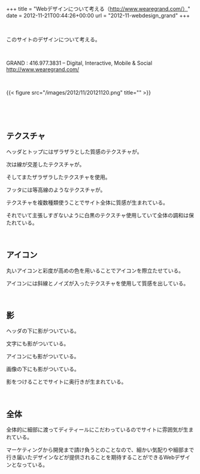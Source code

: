 +++
title = "Webデザインについて考える（http://www.wearegrand.com/）"
date = 2012-11-21T00:44:26+00:00
url = "2012-11-webdesign_grand"
+++

&nbsp;

このサイトのデザインについて考える。

&nbsp;

GRAND : 416.977.3831 &#8211; Digital, Interactive, Mobile & Social  
http://www.wearegrand.com/

&nbsp;

{{< figure src="/images/2012/11/20121120.png" title="" >}}

&nbsp;

&nbsp;

## テクスチャ

ヘッダとトップにはザラザラとした質感のテクスチャが。

次は線が交差したテクスチャが。

そしてまたザラザラしたテクスチャを使用。

フッタには等高線のようなテクスチャが。

テクスチャを複数種類使うことでサイト全体に質感が生まれている。

それでいて主張しすぎないように白黒のテクスチャ使用していて全体の調和は保たれている。

&nbsp;

## アイコン

丸いアイコンと彩度が高めの色を用いることでアイコンを際立たせている。

アイコンには斜線とノイズが入ったテクスチャを使用して質感を出している。

&nbsp;

## 影

ヘッダの下に影がついている。

文字にも影がついている。

アイコンにも影がついている。

画像の下にも影がついている。

影をつけることでサイトに奥行きが生まれている。

&nbsp;

## 全体

全体的に細部に渡ってディティールにこだわっているのでサイトに雰囲気が生まれている。

マーケティングから開発まで請け負うとのことなので、細かい気配りや細部まで行き届いたデザインなどが提供されることを期待することができるWebデザインとなっている。
